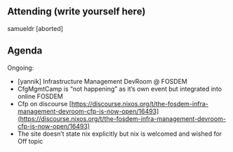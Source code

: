 ## Attending (write yourself here)
samueldr
\[aborted\]
## Agenda
Ongoing:
* \[yannik\] Infrastructure Management DevRoom @ FOSDEM
* CfgMgmtCamp is “not happening” as it’s own event but integrated into online FOSDEM
* Cfp on discourse [https://discourse.nixos.org/t/the-fosdem-infra-management-devroom-cfp-is-now-open/16493](https://discourse.nixos.org/t/the-fosdem-infra-management-devroom-cfp-is-now-open/16493)
* The site doesn’t state nix explicitly but nix is welcomed and wished for
Off topic